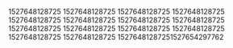 1527648128725
1527648128725
1527648128725
1527648128725
1527648128725
1527648128725
1527648128725
1527648128725
1527648128725
1527648128725
1527648128725
1527648128725
1527648128725
1527648128725
15276481287251527654297762